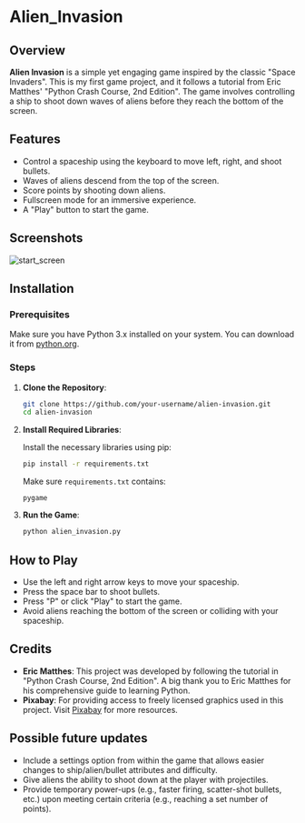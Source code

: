 # Alien_Invasion 
## Overview

**Alien Invasion** is a simple yet engaging game inspired by the classic "Space Invaders". This is my first game project, and it follows a tutorial from Eric Matthes' "Python Crash Course, 2nd Edition". The game involves controlling a ship to shoot down waves of aliens before they reach the bottom of the screen.

## Features

- Control a spaceship using the keyboard to move left, right, and shoot bullets.
- Waves of aliens descend from the top of the screen.
- Score points by shooting down aliens.
- Fullscreen mode for an immersive experience.
- A "Play" button to start the game.

## Screenshots

![start_screen](https://github.com/robmad93/Alien_Invasion/assets/131868277/81c288b4-643f-4e1b-81f0-43b08226bcf1)


## Installation

### Prerequisites

Make sure you have Python 3.x installed on your system. You can download it from [python.org](https://www.python.org/).

### Steps

1. **Clone the Repository**:

    ```bash
    git clone https://github.com/your-username/alien-invasion.git
    cd alien-invasion
    ```

2. **Install Required Libraries**:

    Install the necessary libraries using pip:

    ```bash
    pip install -r requirements.txt
    ```

    Make sure `requirements.txt` contains:

    ```
    pygame
    ```

3. **Run the Game**:

    ```bash
    python alien_invasion.py
    ```

## How to Play

- Use the left and right arrow keys to move your spaceship.
- Press the space bar to shoot bullets.
- Press "P" or click "Play" to start the game.
- Avoid aliens reaching the bottom of the screen or colliding with your spaceship.

## Credits

- **Eric Matthes**: This project was developed by following the tutorial in "Python Crash Course, 2nd Edition". A big thank you to Eric Matthes for his comprehensive guide to learning Python.
- **Pixabay**: For providing access to freely licensed graphics used in this project. Visit [Pixabay](https://pixabay.com/) for more resources.

## Possible future updates
- Include a settings option from within the game that allows easier changes to ship/alien/bullet attributes and difficulty.
- Give aliens the ability to shoot down at the player with projectiles.
- Provide temporary power-ups (e.g., faster firing, scatter-shot bullets, etc.) upon meeting certain criteria (e.g., reaching a set number of points).
